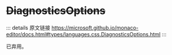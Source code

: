 # ~~DiagnosticsOptions~~
        
::: details 原文链接
https://microsoft.github.io/monaco-editor/docs.html#types/languages.css.DiagnosticsOptions.html
:::

已弃用。